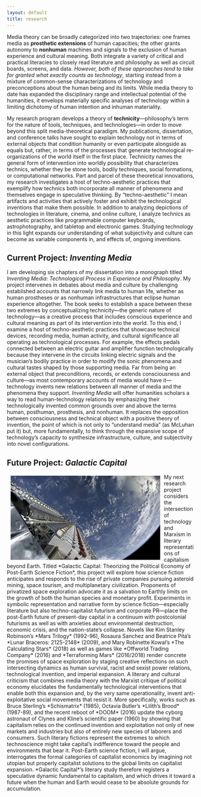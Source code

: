 ```yaml
---
layout: default
title: research
---
```


Media theory can be broadly categorized into two trajectories: one frames media as **prosthetic extensions** of human capacities; the other grants autonomy to **nonhuman** machines and signals to the exclusion of human experience and cultural meaning. Both integrate a variety of critical and practical literacies to closely read literature and philosophy as well as circuit boards, screens, and data. *However, both of these approaches tend to take for granted what exactly counts as technology*, starting instead from a mixture of common-sense characterizations of technology and preconceptions about the human being and its limits. While media theory to date has expanded the disciplinary range and intellectual potential of the humanities, it envelops materially specific analyses of technology within a limiting dichotomy of human intention and inhuman materiality.

My research program develops a theory of **technicity**—philosophy’s term for the nature of tools, techniques, and technologies—in order to move beyond this split media-theoretical paradigm. My publications, dissertation, and conference talks have sought to explain technology not in terms of external objects that condition humanity or even participate alongside as equals but, rather, in terms of the processes that generate technological re-organizations of the world itself in the first place. Technicity names the general form of intervention into worldly possibility that characterizes technics, whether they be stone tools, bodily techniques, social formations, or computational networks. Part and parcel of these theoretical innovations, my research investigates a host of techno-aesthetic practices that exemplify how technics both incorporate all manner of phenomena and themselves engage in speculative thinking. By “techno-aesthetic” I mean artifacts and activities that actively foster and exhibit the technological inventions that make them possible. In addition to analyzing depictions of technologies in literature, cinema, and online culture, I analyze technics as aesthetic practices like programmable computer keyboards, astrophotography, and tabletop and electronic games. Studying technology in this light expands our understanding of what subjectivity and culture can become as variable components in, and effects of, ongoing inventions.

## Current Project: *Inventing Media*

I am developing six chapters of my dissertation into a monograph titled *Inventing Media: Technological Process in Experience and Philosophy*. My project intervenes in debates about media and culture by challenging established accounts that narrowly link media to human life, whether as human prostheses or as nonhuman infrastructures that eclipse human experience altogether. The book seeks to establish a space between these two extremes by conceptualizing technicity—the generic nature of technology—as a creative process that includes conscious experience and cultural meaning as part of its intervention into the world. To this end, I examine a host of techno-aesthetic practices that showcase technical devices, recording media, human activity, and cultural significance all operating as technological processes. For example, the effects pedals connected between an electric guitar and amplifier function technologically because they intervene in the circuits linking electric signals and the musician’s bodily practice in order to modify the sonic phenomena and cultural tastes shaped by those supporting media. Far from being an external object that preconditions, records, or extends consciousness and culture—as most contemporary accounts of media would have it—technology invents new relations between all manner of media and the phenomena they support. *Inventing Media* will offer humanities scholars a way to read human-technology relations by emphasizing their technologically invented common grounds over and above the terms human, posthuman, prosthesis, and nonhuman. It replaces the opposition between consciousness and technical object with a positive theory of invention, the point of which is not only to “understand media” (as McLuhan put it) but, more fundamentally, to think through the expansive scope of technology’s capacity to synthesize infrastructure, culture, and subjectivity into novel configurations.

## Future Project: *Galactic Capital*

<img src="/assets/img/spacex.jpeg" width="400" alt="SpaceX's Starlink" style="float:left; margin: 5px 10px;"> 
My next research project considers the intersection of technology and Marxism in literary representations of capitalism beyond Earth. Titled *Galactic Capital: Theorizing the Political Economy of Post-Earth Science Fiction*, this project will explore how science fiction anticipates and responds to the rise of private companies pursuing asteroid mining, space tourism, and multiplanetary civilization. Proponents of privatized space exploration advocate it as a salvation to Earthly limits on the growth of both the human species and monetary profit. Experiments in symbolic representation and narrative form by science fiction—especially literature but also techno-capitalist futurism and corporate PR—place the post-Earth future of present-day capital in a continuum with postcolonial futurisms as well as with anxieties about environmental destruction, economic crisis, and the nation-state’s collapse. Novels like Kim Stanley Robinson’s *Mars Trilogy* (1992-96), Rosaura Sanchez and Beatrice Pita’s *Lunar Braceros: 2125-2148* (2009), and Mary Robinette Kowal’s *The Calculating Stars* (2018) as well as games like *Offworld Trading Company* (2016) and *Terraforming Mars* (2016/2018) render concrete the promises of space exploration by staging creative reflections on such intersecting dynamics as human survival, racist and sexist power relations, technological invention, and imperial expansion. A literary and cultural criticism that combines media theory with the Marxist critique of political economy elucidates the fundamentally technological interventions that enable both this expansion and, by the very same operationality, invent anti-exploitative social movements that resist it. More specifically, works such as Bruce Sterling’s *Schismatrix* (1985), Octavia Butler’s *Lilith’s Brood* (1987-89), and the recent reboot of *DOOM* (2016) update the cyborg astronaut of Clynes and Kline’s scientific paper (1960) by showing that capitalism relies on the continued invention and exploitation not only of new markets and industries but also of entirely new species of laborers and consumers. Such literary fictions represent the extremes to which technoscience might take capital’s indifference toward the people and environments that bear it. Post-Earth science fiction, I will argue, interrogates the formal categories of capitalist economics by imagining not utopian but properly capitalist solutions to the global limits on capitalist expansion. *Galactic Capital*’s literary study therefore registers a speculative dynamic fundamental to capitalism, and which drives it toward a future when the human and Earth would cease to be absolute grounds for accumulation.